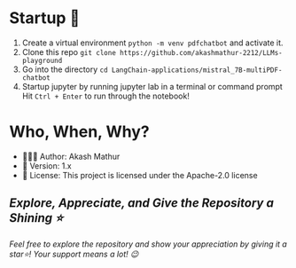 
# Startup 🚀
1. Create a virtual environment `python -m venv pdfchatbot` and activate it.
2. Clone this repo `git clone https://github.com/akashmathur-2212/LLMs-playground`
3. Go into the directory `cd LangChain-applications/mistral_7B-multiPDF-chatbot`
4. Startup jupyter by running jupyter lab in a terminal or command prompt Hit `Ctrl + Enter` to run through the notebook!

# Who, When, Why?
- 👨🏾‍💻 Author: Akash Mathur
- 📅 Version: 1.x
- 📜 License: This project is licensed under the Apache-2.0 license

## *Explore, Appreciate, and Give the Repository a Shining ⭐*
*Feel free to explore the repository and show your appreciation by giving it a star⭐! Your support means a lot! 😉*

